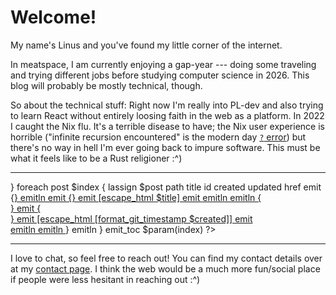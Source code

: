 # Welcome!

My name's Linus and you've found my little corner of the internet.

In meatspace, I am currently enjoying a gap-year
--- doing some traveling and trying different jobs
before studying computer science in 2026.
This blog will probably be mostly technical, though.

So about the technical stuff:
Right now I'm really into PL-dev and also trying to learn React
without entirely loosing faith in the web as a platform.
In 2022 I caught the Nix flu.
It's a terrible disease to have;
the Nix user experience is horrible
("infinite recursion encountered" is the modern day [`?` error][ed])
but there's no way in hell I'm ever going back to impure software.
This must be what it feels like to be a Rust religioner
:^)

[ed]: https://en.wikipedia.org/wiki/Ed_(software)#Cultural_references

---

<?
    proc emit_toc {index} {
        emitln {<div class="toc">}

        foreach post $index {
            lassign $post path title id created updated href
            emit {<a class="toc__row" href="}
            emit [escape_html $href]
            emit {">}
            emitln

            emit {<span class="toc__title">}
            emit [escape_html $title]
            emit </span>
            emitln

            emitln {<div class="toc__separator"></div>}

            emit {<div class="toc__date">}
            emit [escape_html [format_git_timestamp $created]]
            emit </div>
            emitln

            emitln </a>
        }

        emitln </div>
    }

    emit_toc $param(index)
?>

---

I love to chat, so feel free to reach out!
You can find my contact details over at my [contact page](/contact.html).
I think the web would be a much more fun/social place
if people were less hesitant in reaching out
:^)
